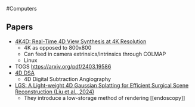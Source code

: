 #Computers 
## Papers
* [4K4D: Real-Time 4D View Synthesis at 4K Resolution](https://zju3dv.github.io/4k4d/)
	* 4K as opposed to 800x800
	* Can feed in camera extrinsics/intrinsics through COLMAP
	* Linux
* TOGS https://arxiv.org/pdf/2403.19586
* [4D DSA](https://www.ncbi.nlm.nih.gov/pmc/articles/PMC7872169/)
	* 4D Digital Subtraction Angiography
* [LGS: A Light-weight 4D Gaussian Splatting for Efficient Surgical Scene Reconstruction (Liu et al., 2024)](https://arxiv.org/pdf/2406.16073)
	* They introduce a low-storage method of rendering [[endoscopy]]